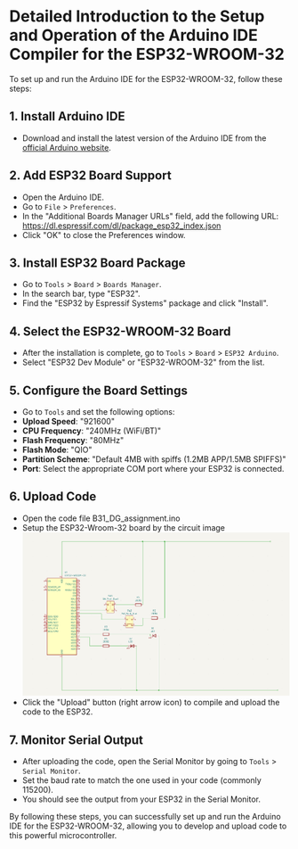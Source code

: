 ﻿# Detailed Introduction to the Setup and Operation of the Arduino IDE Compiler for the ESP32-WROOM-32

To set up and run the Arduino IDE for the ESP32-WROOM-32, follow these steps:

## 1. Install Arduino IDE
- Download and install the latest version of the Arduino IDE from the [official Arduino website](https://www.arduino.cc/en/software).

## 2. Add ESP32 Board Support
- Open the Arduino IDE.
- Go to `File` > `Preferences`.
- In the "Additional Boards Manager URLs" field, add the following URL: https://dl.espressif.com/dl/package_esp32_index.json
- Click "OK" to close the Preferences window.

## 3. Install ESP32 Board Package
- Go to `Tools` > `Board` > `Boards Manager`.
- In the search bar, type "ESP32".
- Find the "ESP32 by Espressif Systems" package and click "Install".

## 4. Select the ESP32-WROOM-32 Board
- After the installation is complete, go to `Tools` > `Board` > `ESP32 Arduino`.
- Select "ESP32 Dev Module" or "ESP32-WROOM-32" from the list.

## 5. Configure the Board Settings
- Go to `Tools` and set the following options:
- **Upload Speed**: "921600"
- **CPU Frequency**: "240MHz (WiFi/BT)"
- **Flash Frequency**: "80MHz"
- **Flash Mode**: "QIO"
- **Partition Scheme**: "Default 4MB with spiffs (1.2MB APP/1.5MB SPIFFS)"
- **Port**: Select the appropriate COM port where your ESP32 is connected.

## 6. Upload Code
- Open the code file B31_DG_assignment.ino
- Setup the ESP32-Wroom-32 board by the circuit image
  ![image](https://github.com/lwb2001258/B31DG-H00484764-Assignment1/blob/main/Screenshot%202025-02-16%20203304.png)
- Click the "Upload" button (right arrow icon) to compile and upload the code to the ESP32.

## 7. Monitor Serial Output
- After uploading the code, open the Serial Monitor by going to `Tools` > `Serial Monitor`.
- Set the baud rate to match the one used in your code (commonly 115200).
- You should see the output from your ESP32 in the Serial Monitor.

By following these steps, you can successfully set up and run the Arduino IDE for the ESP32-WROOM-32, allowing you to develop and upload code to this powerful microcontroller.
